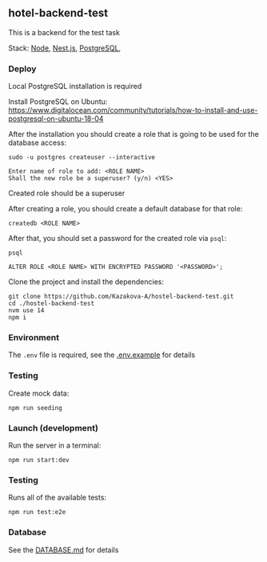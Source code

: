## hotel-backend-test

This is a backend for the test task

Stack: [Node](https://nodejs.org/en/), [Nest.js](https://nestjs.com/), [PostgreSQL](https://www.postgresql.org/), 

### Deploy

Local PostgreSQL installation is required

Install PostgreSQL on Ubuntu:
https://www.digitalocean.com/community/tutorials/how-to-install-and-use-postgresql-on-ubuntu-18-04

After the installation you should create a role that is going to be used for the database access:

```shell script
sudo -u postgres createuser --interactive

Enter name of role to add: <ROLE NAME>
Shall the new role be a superuser? (y/n) <YES>
```

Created role should be a superuser

After creating a role, you should create a default database for that role:

```shell script
createdb <ROLE NAME>
```

After that, you should set a password for the created role via `psql`:

```shell script
psql

ALTER ROLE <ROLE NAME> WITH ENCRYPTED PASSWORD '<PASSWORD>';
```

Clone the project and install the dependencies:

```shell script
git clone https://github.com/Kazakova-A/hostel-backend-test.git
cd ./hostel-backend-test
nvm use 14
npm i
```

### Environment

The `.env` file is required, see the [.env.example](.env.example) for details

### Testing

Create mock data:

```shell script
npm run seeding
```

### Launch (development)
Run the server in a terminal:

```shell script
npm run start:dev
```

### Testing

Runs all of the available tests:

```shell script
npm run test:e2e
```

### Database

See the [DATABASE.md](DATABASE.md) for details
